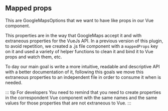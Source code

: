 ## Mapped props

This are GoogleMapsOptions that we want to have like props in our Vue component.

This properties are in the way that GoogleMaps accept it and with extraneous properties for the VueJs API.
In a previous version of this plugin, to avoid repetition, we created a .js file component with a `mappedProps` key on it and used a variety of helper functions to clean it and bind it to Vue props and watch them, etc.

To day our main goal is write a more intuitive, readable and descriptive API with a better documentation of it, following this goals we move this extraneous properties to an independent file in order to consume it when is needed.

::: tip For developers
You need to remind that you need to create properties in the correspondent Vue component with the same names and the same values for those properties that are not extraneous to Vue.
:::
